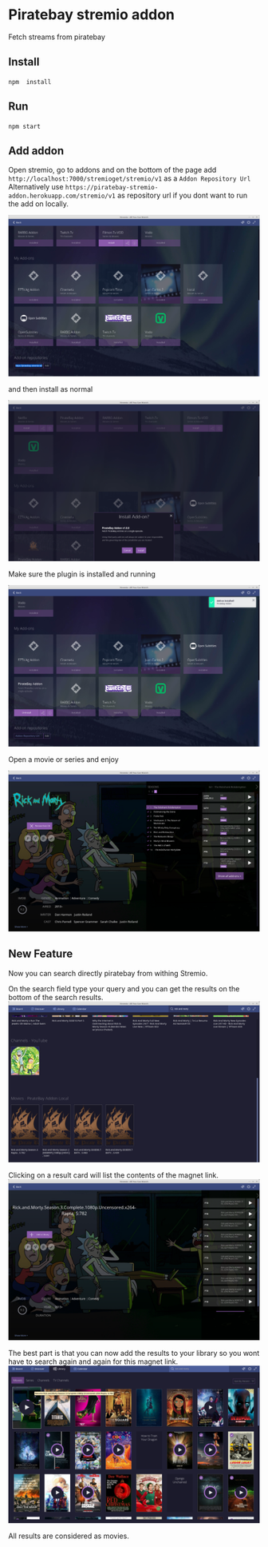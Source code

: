 # Piratebay stremio addon
Fetch streams from piratebay

## Install
``npm  install``

## Run
``npm start``

## Add addon

Open stremio, go to addons and on the bottom of the page add `http://localhost:7000/stremioget/stremio/v1` as a `Addon Repository Url`
Alternatively use `https://piratebay-stremio-addon.herokuapp.com/stremio/v1` as repository url if you dont want to run the add on locally.

![Add plugin](screenshots/1.%20Add%20plugin.png?raw=true)

and then install as normal

![Install plugin](screenshots/2.%20Install%20plugin.png?raw=true)
 
Make sure the plugin is installed and running

![Verify that is installed](screenshots/3.%20Verify%20that%20is%20installed.png?raw=true)

Open a movie or series and enjoy

![Enjoy](screenshots/4.%20Enjoy.png?raw=true)

## New Feature
Now you can search directly piratebay from withing Stremio.

On the search field type your query and you can get the results on the bottom of the search results.
![Seach PTB directly](screenshots/PTB-seach.png?raw=true)

Clicking on a result card will list the contents of the magnet link.
![List contents of magnet link](screenshots/PTB-search-results.png?raw=true)

The best part is that you can now add the results to your library so you wont have to search again and again for this magnet link.
![Save magnet link](screenshots/PTB-save-results.png?raw=true)

All results are considered as movies.
